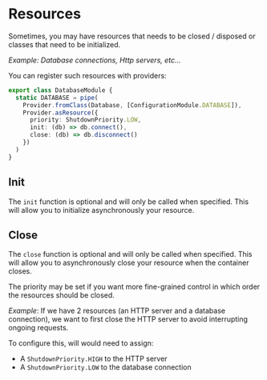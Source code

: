 # Resources

Sometimes, you may have resources that needs to be closed / disposed or classes that need to be initialized.

*Example: Database connections, Http servers, etc...*

You can register such resources with providers:

```ts
export class DatabaseModule {
  static DATABASE = pipe(
    Provider.fromClass(Database, [ConfigurationModule.DATABASE]),
    Provider.asResource({
      priority: ShutdownPriority.LOW,
      init: (db) => db.connect(),
      close: (db) => db.disconnect()
    })
  )
}
```

## Init

The `init` function is optional and will only be called when specified.
This will allow you to initialize asynchronously your resource.

## Close

The `close` function is optional and will only be called when specified.
This will allow you to asynchronously close your resource when the container closes.

The priority may be set if you want more fine-grained control in which order the resources should be closed.

*Example*: If we have 2 resources (an HTTP server and a database connection), we want to first close the HTTP server to avoid interrupting ongoing requests.

To configure this, will would need to assign:

- A `ShutdownPriority.HIGH` to the HTTP server
- A `ShutdownPriority.LOW` to the database connection
